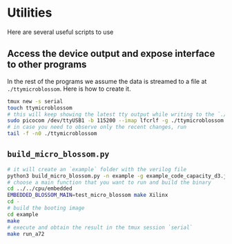 # Utilities

Here are several useful scripts to use

## Access the device output and expose interface to other programs

In the rest of the programs we assume the data is streamed to a file at `./ttymicroblossom`.
Here is how to create it.

```sh
tmux new -s serial
touch ttymicroblossom
# this will keep showing the latest tty output while writing to the `./ttymicroblossom` file
sudo picocom /dev/ttyUSB1 -b 115200 --imap lfcrlf -g ./ttymicroblossom
# in case you need to observe only the recent changes, run
tail -f -n0 ./ttymicroblossom
```

## `build_micro_blossom.py`

```sh
# it will create an `example` folder with the verilog file
python3 build_micro_blossom.py -n example -g example_code_capacity_d3.json
# choose a main function that you want to run and build the binary
cd ../../cpu/embedded
EMBEDDED_BLOSSOM_MAIN=test_micro_blossom make Xilinx
cd -
# build the booting image
cd example
make
# execute and obtain the result in the tmux session `serial`
make run_a72
```
